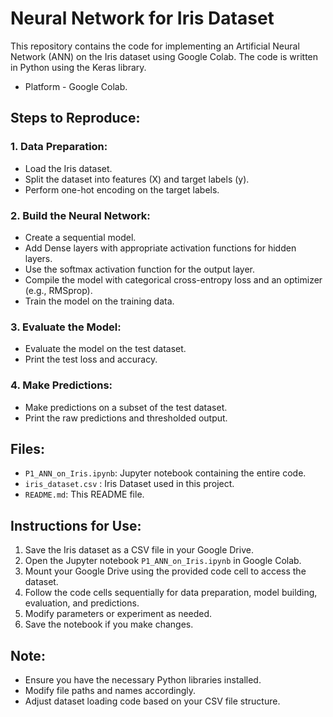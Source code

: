 # Neural Network for Iris Dataset
This repository contains the code for implementing an Artificial Neural Network (ANN) on the Iris dataset using Google Colab. The code is written in Python using the Keras library. 
- Platform - Google Colab.

## Steps to Reproduce:

### 1. Data Preparation:

- Load the Iris dataset.
- Split the dataset into features (X) and target labels (y).
- Perform one-hot encoding on the target labels.
  
### 2. Build the Neural Network:

- Create a sequential model.
- Add Dense layers with appropriate activation functions for hidden layers.
- Use the softmax activation function for the output layer.
- Compile the model with categorical cross-entropy loss and an optimizer (e.g., RMSprop).
- Train the model on the training data.

### 3. Evaluate the Model:

- Evaluate the model on the test dataset.
- Print the test loss and accuracy.

### 4. Make Predictions:

- Make predictions on a subset of the test dataset.
- Print the raw predictions and thresholded output.

## Files:

- `P1_ANN_on_Iris.ipynb`: Jupyter notebook containing the entire code.
- `iris_dataset.csv` : Iris Dataset used in this project.
- `README.md`: This README file.

## Instructions for Use:

1. Save the Iris dataset as a CSV file in your Google Drive.
2. Open the Jupyter notebook `P1_ANN_on_Iris.ipynb` in Google Colab.
3. Mount your Google Drive using the provided code cell to access the dataset.
4. Follow the code cells sequentially for data preparation, model building, evaluation, and predictions.
5. Modify parameters or experiment as needed.
6. Save the notebook if you make changes.

## Note:

- Ensure you have the necessary Python libraries installed.
- Modify file paths and names accordingly.
- Adjust dataset loading code based on your CSV file structure.

